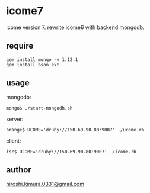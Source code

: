 # icome7

icome version 7.
rewrite icome6 with backend mongodb.

## require

````
gem install mongo -v 1.12.1
gem install bson_ext
````

## usage

mongodb:

````
mongo$ ./start-mongodh.sh
````

server:

````
orange$ UCOME='druby://150.69.90.80:9007' ./ucome.rb
````

client:

````
isc$ UCOME='druby://150.69.90.80:9007' ./icome.rb
````

## author

hiroshi.kimura.0331@gmail.com

